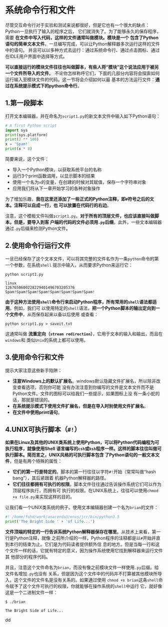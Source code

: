 系统命令行和文件
================================================================================
尽管交互命令行对于实验和测试来说都很好，但是它也有一个很大的缺点：Python一旦执行了输入的程序之后，
它们就消失了。为了能够永久的保存程序，需要 **在文件中写入代码，这样的文件通常叫做模块。模块是一个
包含了Python语句的简单文本文件**。一旦编写完成，可以让Python解释器多次运行这样的文件中的语句。
并且可以以多种方式去运行：通过系统命令行、通过点击图标、通过在IDLE用户界面中选择等方式。

**可以直接运行的模块文件往往也叫做脚本，有些人将“模块”这个说法应用于被另一个文件所导入的文件**。
不论你怎样称呼它们，下面的几部分内容将会探索如何运行输入至模块文件的代码。这一节将会介绍如何以最
基本的方法运行文件：**通过在系统提示模式下的python命令行**。

## 1.第一段脚本
打开文本编辑器，并在命名为`script1.py`的新文本文件中输入如下Python语句：
```python
# A first Python script
import sys
print(sys.platform)
print(2 ** 100)
x = 'Spam!'
print(x * 8)
```
简要来说，这个文件：
+ 导入一个Python模块，以获取系统平台的名称
+ 运行3个print函数调用，以显示脚本的结果
+ 使用一个名为`x`的变量，在创建的时候对其赋值，保存一个字符串对象
+ 应用我们将从下一章开始学习的各种对象操作

为了增加乐趣，**我在这里还添加了一些正式的Python注释，即`#`符号之后的文本。注释可以自成一行，也
可以放置在代码行的右边**。

注意，这个模板文件叫做`script1.py`。**对于所有的顶层文件，也应该直接叫做脚本，但是，要导入到客
户端的代码的文件必须用`.py`后缀**。此外，一些文本编辑器通过`.py`后缀来检测Python文件。

## 2.使用命令行运行文件
一旦已经保存了这个文本文件，可以将其完整的文件名作为一条`python`命令的第一个参数，在系统`shell`
提示中输入，从而要求Python来运行它：
```shell
python script1.py
```
```
linux
1267650600228229401496703205376
Spam!Spam!Spam!Spam!Spam!Spam!Spam!Spam!
```
**由于这种方法使用`shell`命令行来启动Python程序，所有常用的`shell`语法都适用**。例如，我们可
以使用特定的`shell`语法，**把一个Python脚本的输出定向到一个文件中**，从而保存起来以备以后使用
或查看：
```shell
python script1.py > saveit.txt
```
这通常叫做 **流重定向（`stream redirection`）**，它用于文本的输入和输出，而且在`windows`和
类似`Unix`的系统上都可以使用。

## 3.使用命令行和文件
提示大家注意这些新手陷阱：
+ **注意Windows上的默认扩展名**。windows默认隐藏文件扩展名，所以除非改变查看选项，否则你可能
没有办法注意到你编写的文件是文本文件而不是Python文件。文件的图标可以给我们一些提示，如果图标上没
有一条小蛇的话，那就是错误的。
+ **在系统提示模式下使用文件扩展名，但是在导入时别使用文件扩展名**。
+ **在文件中使用print语句**。

## 4.UNIX可执行脚本（`#!`）
**如果在Linux及其他的UNIX类系统上使用Python，可以将Python代码编程为可执行程序，就像使用Shell
语言编写的`csh`或`ksh`程序一样。这样的脚本往往叫做可执行脚本。简而言之，UNIX风格的可执行脚本包含
了Python语句的一般文本文件**，但是有两个特殊的属性：
+ **它们的第一行是特定的**。脚本的第一行往往以字符`#!`开始（常常叫做“hash bang”），其后紧跟着
机器Python解释器的路径。
+ **它们往往都拥有可执行的权限**。脚本文件往往通过告诉操作系统它们可以作为顶层程序执行，而拥有可
执行的权限。在UNIX系统上，往往可以使用`chmod +x file.py`来实现这样的目的。

让我们看一个UNIX类系统的例子。使用文本编辑器创建一个名为`brian`的文件：
```python
#! /home/fuhd/work/anaconda3/envs/jrr/bin/python3.5
print('The Bright Side ' + 'of Life...')
```
**文件顶端的特定的一行告诉系统Python解释器保存在哪里**。从技术上来看，第一行是Python注释，就像
之前所介绍的一样，Python程序的注释都是以`#`开始并直到本行的结束为止。它们是为代码读者提供额外信
息的地方。但是当每一行和这个文件一样的话，它就有特定的意义，因为操作系统使用它找到解释器来运行文件其
他部分的程序代码。

并且，注意这个文件命名为`brian`，而没有像之前模块文件一样使用`.py`后缀。给文件名增加`.py`也没有
关系，但是因为这个文件中的代码并不打算被其他模块所导入，这个文件的文件名是没有关系的。如果通过使用
`chmod +x brian`这条`shell`命令赋予了这个文件可执行的权限，你就能够在操作系统的`shell`中运行
它，就好像这是一个二进制文件一样：
```shell
$ ./brian
```
```
The Bright Side of Life...
```
































dd
